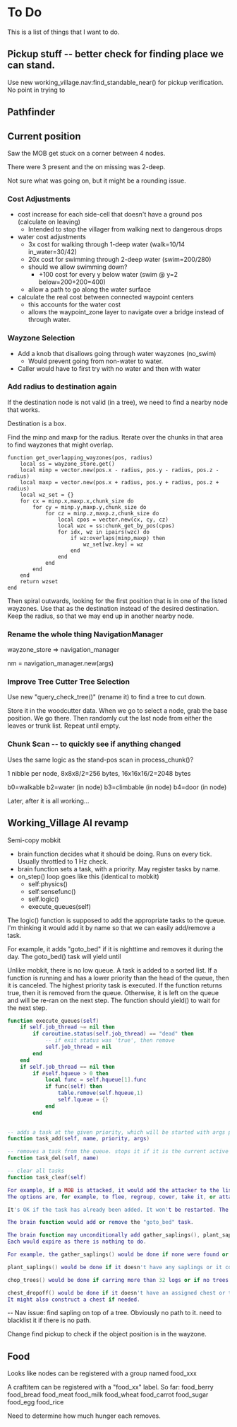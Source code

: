 # To Do

This is a list of things that I want to do.

## Pickup stuff -- better check for finding place we can stand.

Use new working_village.nav:find_standable_near() for pickup verification.
No point in trying to 

## Pathfinder

## Current position

Saw the MOB get stuck on a corner between 4 nodes.

There were 3 present and the on missing was 2-deep.

Not sure what was going on, but it might be a rounding issue.

### Cost Adjustments

 - cost increase for each side-cell that doesn't have a ground pos (calculate on leaving)
    - Intended to stop the villager from walking next to dangerous drops
 - water cost adjustments
   - 3x cost for walking through 1-deep water (walk=10/14 in_water=30/42)
   - 20x cost for swimming through 2-deep water (swim=200/280)
   - should we allow swimming down?
     - +100 cost for every y below water (swim @ y=2 below=200+200=400)
   - allow a path to go along the water surface
 - calculate the real cost between connected waypoint centers
   - this accounts for the water cost
   - allows the waypoint_zone layer to navigate over a bridge instead of through water.

### Wayzone Selection

 - Add a knob that disallows going through water wayzones (no_swim)
     - Would prevent going from non-water to water.
 - Caller would have to first try with no water and then with water


### Add radius to destination again

If the destination node is not valid (in a tree), we need to find a nearby node that works.

Destination is a box.

Find the minp and maxp for the radius. Iterate over the chunks in that area to find wayzones that might overlap.

```
function get_overlapping_wayzones(pos, radius)
    local ss = wayzone_store.get()
    local minp = vector.new(pos.x - radius, pos.y - radius, pos.z - radius)
    local maxp = vector.new(pos.x + radius, pos.y + radius, pos.z + radius)
    local wz_set = {}
    for cx = minp.x,maxp.x,chunk_size do
        for cy = minp.y,maxp.y,chunk_size do
            for cz = minp.z,maxp.z,chunk_size do
                local cpos = vector.new(cx, cy, cz)
                local wzc = ss:chunk_get_by_pos(cpos)
                for idx, wz in ipairs(wzc) do
                    if wz:overlaps(minp,maxp) then
                        wz_set[wz.key] = wz
                    end
                end
            end
        end
    end
    return wzset
end
```

Then spiral outwards, looking for the first position that is in one of the listed wayzones.
Use that as the destination instead of the desired destination.
Keep the radius, so that we may end up in another nearby node.


### Rename the whole thing NavigationManager

wayzone_store => navigation_manager

nm = navigation_manager.new(args)


### Improve Tree Cutter Tree Selection

Use new "query_check_tree()" (rename it) to find a tree to cut down.

Store it in the woodcutter data.  When we go to select a node, grab the base position.
We go there.
Then randomly cut the last node from either the leaves or trunk list.
Repeat until empty.


### Chunk Scan -- to quickly see if anything changed

Uses the same logic as the stand-pos scan in process_chunk()?

1 nibble per node, 8x8x8/2=256 bytes, 16x16x16/2=2048 bytes

  b0=walkable
  b2=water         (in node)
  b3=climbable     (in node)
  b4=door          (in node)

Later, after it is all working...




## Working_Village AI revamp

Semi-copy mobkit

 - brain function decides what it should be doing. Runs on every tick. Usually throttled to 1 Hz check.
 - brain function sets a task, with a priority. May register tasks by name.
 - on_step() loop goes like this (identical to mobkit)
     - self:physics()
     - self:sensefunc()
     - self.logic()
     - execute_queues(self)

The logic() function is supposed to add the appropriate tasks to the queue.
I'm thinking it would add it by name so that we can easily add/remove a task.

For example, it adds "goto_bed" if it is nighttime and removes it during the day.
The goto_bed() task will yield until 

Unlike mobkit, there is no low queue.
A task is added to a sorted list.
If a function is running and has a lower priority than the head of the queue, then it is canceled.
The highest priority task is executed.
If the function returns true, then it is removed from the queue.
Otherwise, it is left on the queue and will be re-ran on the next step.
The function should yield() to wait for the next step.

```lua
function execute_queues(self)
    if self.job_thread ~= nil then
        if coroutine.status(self.job_thread) == "dead" then
            -- if exit status was 'true', then remove
            self.job_thread = nil
        end
    end
    if self.job_thread == nil then
    	if #self.hqueue > 0 then
    		local func = self.hqueue[1].func
    		if func(self) then
    			table.remove(self.hqueue,1)
    			self.lqueue = {}
    		end
    	end
    

-- adds a task at the given priority, which will be started with args passed to the function
function task_add(self, name, priority, args)

-- removes a task from the queue. stops it if it is the current active thread
function task_del(self, name)

-- clear all tasks
function task_cleaf(self)

For example, if a MOB is attacked, it would add the attacker to the list and call task_add() with a function that handles getting attacked.
The options are, for example, to flee, regroup, cower, take it, or attack.

It's OK if the task has already been added. It won't be restarted. The function should handle the update to the attacker list.

The brain function would add or remove the "goto_bed" task.

The brain function may unconditionally add gather_saplings(), plant_saplings(), chop_trees(), and chest_dropoff() if there is highest priority is below a certain value.
Each would expire as there is nothing to do.

For example, the gather_saplings() would be done if none were found or the MOB is carring more than 9 saplings.

plant_saplings() would be done if it doesn't have any saplings or it couldn't find a spot to plant one.

chop_trees() would be done if carring more than 32 logs or if no trees were found.

chest_dropoff() would be done if it doesn't have an assigned chest or there isn't enough inventory to bother dropping or the chest is full.
It might also construct a chest if needed.
```

-- Nav issue:
find sapling on top of a tree. Obviously no path to it.
need to blacklist it if there is no path.

Change find pickup to check if the object position is in the wayzone.



## Food 

Looks like nodes can be registered with a group named food_xxx


A craftitem can be registered with a "food_xx" label.
So far:
food_berry
food_bread
food_meat
food_milk
food_wheat
food_carrot
food_sugar
food_egg
food_rice


Need to determine how much hunger each removes.


